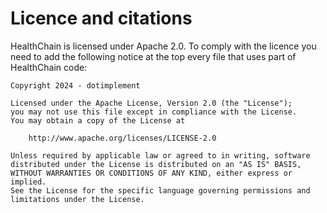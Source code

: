 # Licence and citations

HealthChain is licensed under Apache 2.0. To comply with the licence you need to add the following notice at the top every file that uses part of HealthChain code:

```
Copyright 2024 - dotimplement

Licensed under the Apache License, Version 2.0 (the "License");
you may not use this file except in compliance with the License.
You may obtain a copy of the License at

    http://www.apache.org/licenses/LICENSE-2.0

Unless required by applicable law or agreed to in writing, software
distributed under the License is distributed on an "AS IS" BASIS,
WITHOUT WARRANTIES OR CONDITIONS OF ANY KIND, either express or implied.
See the License for the specific language governing permissions and
limitations under the License.
```
